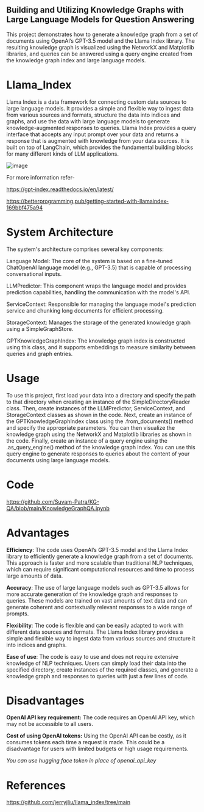 ## Building and Utilizing Knowledge Graphs with Large Language Models for Question Answering
This project demonstrates how to generate a knowledge graph from a set of documents using OpenAI’s GPT-3.5 model and the Llama Index library. The resulting knowledge graph is visualized using the NetworkX and Matplotlib libraries, and queries can be answered using a query engine created from the knowledge graph index and large language models.

# Llama_Index
Llama Index is a data framework for connecting custom data sources to large language models. It provides a simple and flexible way to ingest data from various sources and formats, structure the data into indices and graphs, and use the data with large language models to generate knowledge-augmented responses to queries. Llama Index provides a query interface that accepts any input prompt over your data and returns a response that is augmented with knowledge from your data sources. It is built on top of LangChain, which provides the fundamental building blocks for many different kinds of LLM applications.

![image](https://github.com/Suvam-Patra/KG-QA/assets/95912953/e2801812-48ad-477d-8458-1ffc1ff62d04)

For more information refer-

https://gpt-index.readthedocs.io/en/latest/

https://betterprogramming.pub/getting-started-with-llamaindex-169bbf475a94

# System Architecture
The system's architecture comprises several key components:

Language Model: The core of the system is based on a fine-tuned ChatOpenAI language model (e.g., GPT-3.5) that is capable of processing conversational inputs.

LLMPredictor: This component wraps the language model and provides prediction capabilities, handling the communication with the model's API.

ServiceContext: Responsible for managing the language model's prediction service and chunking long documents for efficient processing.

StorageContext: Manages the storage of the generated knowledge graph using a SimpleGraphStore.

GPTKnowledgeGraphIndex: The knowledge graph index is constructed using this class, and it supports embeddings to measure similarity between queries and graph entries.

# Usage
To use this project, first load your data into a directory and specify the path to that directory when creating an instance of the SimpleDirectoryReader class. Then, create instances of the LLMPredictor, ServiceContext, and StorageContext classes as shown in the code.
Next, create an instance of the GPTKnowledgeGraphIndex class using the .from_documents() method and specify the appropriate parameters. You can then visualize the knowledge graph using the NetworkX and Matplotlib libraries as shown in the code.
Finally, create an instance of a query engine using the .as_query_engine() method of the knowledge graph index. You can use this query engine to generate responses to queries about the content of your documents using large language models.

# Code

https://github.com/Suvam-Patra/KG-QA/blob/main/KnowledgeGraphQA.ipynb

# Advantages
**Efficiency**: The code uses OpenAI’s GPT-3.5 model and the Llama Index library to efficiently generate a knowledge graph from a set of documents. This approach is faster and more scalable than traditional NLP techniques, which can require significant computational resources and time to process large amounts of data.

**Accuracy**: The use of large language models such as GPT-3.5 allows for more accurate generation of the knowledge graph and responses to queries. These models are trained on vast amounts of text data and can generate coherent and contextually relevant responses to a wide range of prompts.

**Flexibility**: The code is flexible and can be easily adapted to work with different data sources and formats. The Llama Index library provides a simple and flexible way to ingest data from various sources and structure it into indices and graphs.

**Ease of use**: The code is easy to use and does not require extensive knowledge of NLP techniques. Users can simply load their data into the specified directory, create instances of the required classes, and generate a knowledge graph and responses to queries with just a few lines of code.

# Disadvantages
**OpenAI API key requirement:** The code requires an OpenAI API key, which may not be accessible to all users.

**Cost of using OpenAI tokens:** Using the OpenAI API can be costly, as it consumes tokens each time a request is made. This could be a disadvantage for users with limited budgets or high usage requirements.

*You can use hugging face token in place of openai_api_key*

# References
https://github.com/jerryjliu/llama_index/tree/main
